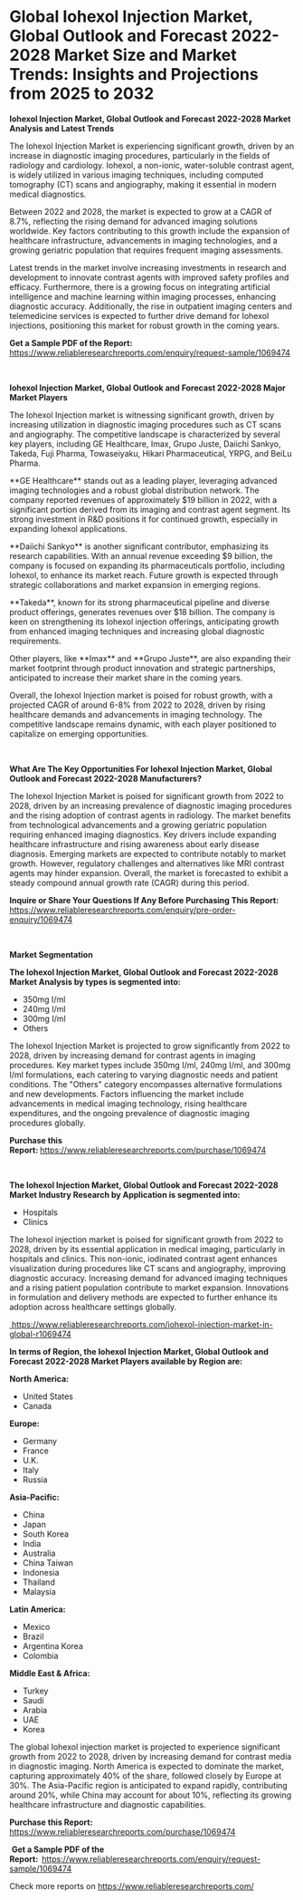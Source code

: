 <p><h1>Global Iohexol Injection Market, Global Outlook and Forecast 2022-2028 Market Size and Market Trends: Insights and Projections from 2025 to 2032</h1></p><p><strong>Iohexol Injection Market, Global Outlook and Forecast 2022-2028 Market Analysis and Latest Trends</strong></p>
<p><p>The Iohexol Injection Market is experiencing significant growth, driven by an increase in diagnostic imaging procedures, particularly in the fields of radiology and cardiology. Iohexol, a non-ionic, water-soluble contrast agent, is widely utilized in various imaging techniques, including computed tomography (CT) scans and angiography, making it essential in modern medical diagnostics.</p><p>Between 2022 and 2028, the market is expected to grow at a CAGR of 8.7%, reflecting the rising demand for advanced imaging solutions worldwide. Key factors contributing to this growth include the expansion of healthcare infrastructure, advancements in imaging technologies, and a growing geriatric population that requires frequent imaging assessments.</p><p>Latest trends in the market involve increasing investments in research and development to innovate contrast agents with improved safety profiles and efficacy. Furthermore, there is a growing focus on integrating artificial intelligence and machine learning within imaging processes, enhancing diagnostic accuracy. Additionally, the rise in outpatient imaging centers and telemedicine services is expected to further drive demand for Iohexol injections, positioning this market for robust growth in the coming years.</p></p>
<p><strong>Get a Sample PDF of the Report:&nbsp;</strong> <a href="https://www.reliableresearchreports.com/enquiry/request-sample/1069474?utm_campaign=2243&utm_medium=2&utm_source=Github&utm_content=ia&utm_term=21032025&utm_id=iohexol-injection-market-global-outlook-and-forecast-2022-2028">https://www.reliableresearchreports.com/enquiry/request-sample/1069474</a></p>
<p>&nbsp;</p>
<p><strong>Iohexol Injection Market, Global Outlook and Forecast 2022-2028 Major Market Players</strong></p>
<p><p>The Iohexol Injection market is witnessing significant growth, driven by increasing utilization in diagnostic imaging procedures such as CT scans and angiography. The competitive landscape is characterized by several key players, including GE Healthcare, Imax, Grupo Juste, Daiichi Sankyo, Takeda, Fuji Pharma, Towaseiyaku, Hikari Pharmaceutical, YRPG, and BeiLu Pharma. </p><p>**GE Healthcare** stands out as a leading player, leveraging advanced imaging technologies and a robust global distribution network. The company reported revenues of approximately $19 billion in 2022, with a significant portion derived from its imaging and contrast agent segment. Its strong investment in R&D positions it for continued growth, especially in expanding Iohexol applications.</p><p>**Daiichi Sankyo** is another significant contributor, emphasizing its research capabilities. With an annual revenue exceeding $9 billion, the company is focused on expanding its pharmaceuticals portfolio, including Iohexol, to enhance its market reach. Future growth is expected through strategic collaborations and market expansion in emerging regions.</p><p>**Takeda**, known for its strong pharmaceutical pipeline and diverse product offerings, generates revenues over $18 billion. The company is keen on strengthening its Iohexol injection offerings, anticipating growth from enhanced imaging techniques and increasing global diagnostic requirements.</p><p>Other players, like **Imax** and **Grupo Juste**, are also expanding their market footprint through product innovation and strategic partnerships, anticipated to increase their market share in the coming years.</p><p>Overall, the Iohexol Injection market is poised for robust growth, with a projected CAGR of around 6-8% from 2022 to 2028, driven by rising healthcare demands and advancements in imaging technology. The competitive landscape remains dynamic, with each player positioned to capitalize on emerging opportunities.</p></p>
<p>&nbsp;</p>
<p><strong>What Are The Key Opportunities For Iohexol Injection Market, Global Outlook and Forecast 2022-2028 Manufacturers?</strong></p>
<p><p>The Iohexol Injection Market is poised for significant growth from 2022 to 2028, driven by an increasing prevalence of diagnostic imaging procedures and the rising adoption of contrast agents in radiology. The market benefits from technological advancements and a growing geriatric population requiring enhanced imaging diagnostics. Key drivers include expanding healthcare infrastructure and rising awareness about early disease diagnosis. Emerging markets are expected to contribute notably to market growth. However, regulatory challenges and alternatives like MRI contrast agents may hinder expansion. Overall, the market is forecasted to exhibit a steady compound annual growth rate (CAGR) during this period.</p></p>
<p><strong>Inquire or Share Your Questions If Any Before Purchasing This Report:</strong> <a href="https://www.reliableresearchreports.com/enquiry/pre-order-enquiry/1069474?utm_campaign=2243&utm_medium=2&utm_source=Github&utm_content=ia&utm_term=21032025&utm_id=iohexol-injection-market-global-outlook-and-forecast-2022-2028">https://www.reliableresearchreports.com/enquiry/pre-order-enquiry/1069474</a></p>
<p>&nbsp;</p>
<p><strong>Market Segmentation</strong></p>
<p><strong>The Iohexol Injection Market, Global Outlook and Forecast 2022-2028 Market Analysis by types is segmented into:</strong></p>
<p><ul><li>350mg I/ml</li><li>240mg I/ml</li><li>300mg I/ml</li><li>Others</li></ul></p>
<p><p>The Iohexol Injection Market is projected to grow significantly from 2022 to 2028, driven by increasing demand for contrast agents in imaging procedures. Key market types include 350mg I/ml, 240mg I/ml, and 300mg I/ml formulations, each catering to varying diagnostic needs and patient conditions. The "Others" category encompasses alternative formulations and new developments. Factors influencing the market include advancements in medical imaging technology, rising healthcare expenditures, and the ongoing prevalence of diagnostic imaging procedures globally.</p></p>
<p><strong>Purchase this Report:&nbsp;</strong><a href="https://www.reliableresearchreports.com/purchase/1069474?utm_campaign=2243&utm_medium=2&utm_source=Github&utm_content=ia&utm_term=21032025&utm_id=iohexol-injection-market-global-outlook-and-forecast-2022-2028">https://www.reliableresearchreports.com/purchase/1069474</a></p>
<p>&nbsp;</p>
<p><strong>The Iohexol Injection Market, Global Outlook and Forecast 2022-2028 Market Industry Research by Application is segmented into:</strong></p>
<p><ul><li>Hospitals</li><li>Clinics</li></ul></p>
<p><p>The Iohexol injection market is poised for significant growth from 2022 to 2028, driven by its essential application in medical imaging, particularly in hospitals and clinics. This non-ionic, iodinated contrast agent enhances visualization during procedures like CT scans and angiography, improving diagnostic accuracy. Increasing demand for advanced imaging techniques and a rising patient population contribute to market expansion. Innovations in formulation and delivery methods are expected to further enhance its adoption across healthcare settings globally.</p></p>
<p><a href="https://www.reliableresearchreports.com/iohexol-injection-market-in-global-r1069474?utm_campaign=2243&utm_medium=2&utm_source=Github&utm_content=ia&utm_term=21032025&utm_id=iohexol-injection-market-global-outlook-and-forecast-2022-2028">&nbsp;https://www.reliableresearchreports.com/iohexol-injection-market-in-global-r1069474</a></p>
<p><strong>In terms of Region, the Iohexol Injection Market, Global Outlook and Forecast 2022-2028 Market Players available by Region are:</strong></p>
<p>
    <p> <strong> North America: </strong>
        <ul>
            <li>United States</li>
            <li>Canada</li>
        </ul>
        </p> 
    <p> <strong> Europe: </strong>
        <ul>
            <li>Germany</li>
            <li>France</li>
            <li>U.K.</li>
            <li>Italy</li>
            <li>Russia</li>
        </ul>
        </p> 
    <p> <strong> Asia-Pacific: </strong>
        <ul>
            <li>China</li>
            <li>Japan</li>
            <li>South Korea</li>
            <li>India</li>
            <li>Australia</li>
            <li>China Taiwan</li>
            <li>Indonesia</li>
            <li>Thailand</li>
            <li>Malaysia</li>
        </ul>
        </p> 
    <p> <strong> Latin America: </strong>
        <ul>
            <li>Mexico</li>
            <li>Brazil</li>
            <li>Argentina Korea</li>
            <li>Colombia</li>
        </ul>
        </p> 
    <p> <strong> Middle East & Africa: </strong>
        <ul>
            <li>Turkey</li>
            <li>Saudi</li>
            <li>Arabia</li>
            <li>UAE</li>
            <li>Korea</li>
        </ul>
    </p>
    </p>
<p><p>The global Iohexol injection market is projected to experience significant growth from 2022 to 2028, driven by increasing demand for contrast media in diagnostic imaging. North America is expected to dominate the market, capturing approximately 40% of the share, followed closely by Europe at 30%. The Asia-Pacific region is anticipated to expand rapidly, contributing around 20%, while China may account for about 10%, reflecting its growing healthcare infrastructure and diagnostic capabilities.</p></p>
<p><strong>Purchase this Report: </strong><a href="https://www.reliableresearchreports.com/purchase/1069474?utm_campaign=2243&utm_medium=2&utm_source=Github&utm_content=ia&utm_term=21032025&utm_id=iohexol-injection-market-global-outlook-and-forecast-2022-2028">https://www.reliableresearchreports.com/purchase/1069474</a></p>
<p>&nbsp;<strong>Get a Sample PDF of the Report:&nbsp;&nbsp;</strong><a href="https://www.reliableresearchreports.com/enquiry/request-sample/1069474?utm_campaign=2243&utm_medium=2&utm_source=Github&utm_content=ia&utm_term=21032025&utm_id=iohexol-injection-market-global-outlook-and-forecast-2022-2028">https://www.reliableresearchreports.com/enquiry/request-sample/1069474</a></p>
<p><strong></strong></p>
<p>Check more reports on <a href="https://www.reliableresearchreports.com/?utm_campaign=2243&utm_medium=2&utm_source=Github&utm_content=ia&utm_term=21032025&utm_id=iohexol-injection-market-global-outlook-and-forecast-2022-2028">https://www.reliableresearchreports.com/</a></p>
